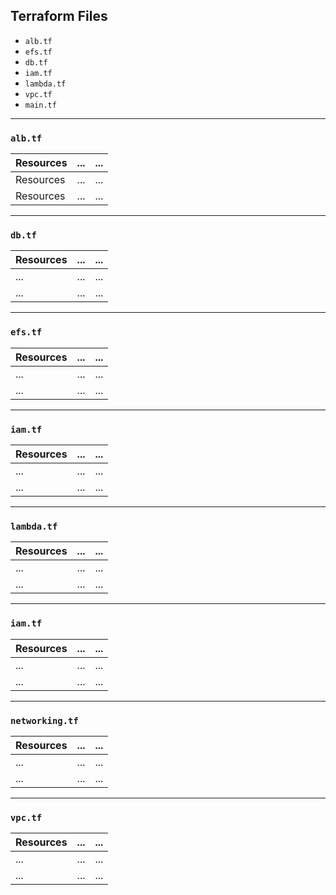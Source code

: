 ## Terraform Files
- `alb.tf`
- `efs.tf`
- `db.tf`
- `iam.tf`
- `lambda.tf`
- `vpc.tf`
- `main.tf`

---

### `alb.tf`

| Resources | ... | ... |
|---|---|---|
| Resources | ... | ... |
| Resources | ... | ... |

---

### `db.tf`

| Resources | ... | ... |
|---|---|---|
| ... | ... | ... |
| ... | ... | ... |

---

### `efs.tf`

| Resources | ... | ... |
|---|---|---|
| ... | ... | ... |
| ... | ... | ... |

---

### `iam.tf`

| Resources | ... | ... |
|---|---|---|
| ... | ... | ... |
| ... | ... | ... |

---

### `lambda.tf`

| Resources | ... | ... |
|---|---|---|
| ... | ... | ... |
| ... | ... | ... |

---

### `iam.tf`

| Resources | ... | ... |
|---|---|---|
| ... | ... | ... |
| ... | ... | ... |

---

### `networking.tf`

| Resources | ... | ... |
|---|---|---|
| ... | ... | ... |
| ... | ... | ... |


---

### `vpc.tf`

| Resources | ... | ... |
|---|---|---|
| ... | ... | ... |
| ... | ... | ... |

